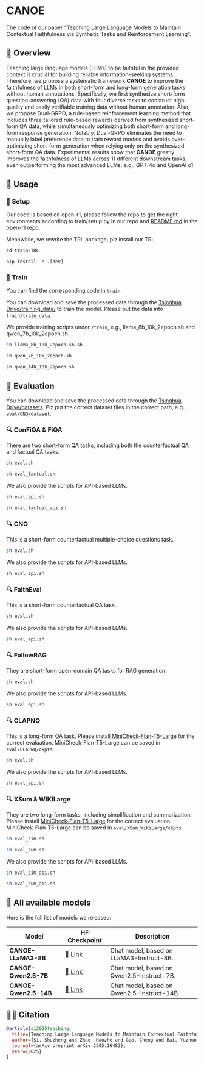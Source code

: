 # CANOE


The code of our paper "Teaching Large Language Models to Maintain Contextual Faithfulness via Synthetic Tasks and Reinforcement Learning".

## 🛶 Overview

Teaching large language models (LLMs) to be faithful in the provided context is crucial for building reliable information-seeking systems. Therefore, we propose a systematic framework **CANOE** to improve the faithfulness of LLMs in both short-form and long-form generation tasks without human annotations. Specifically, we first synthesize short-form question-answering (QA) data with four diverse tasks to construct high-quality and easily verifiable training data without human annotation. Also, we propose Dual-GRPO, a rule-based reinforcement learning method that includes three tailored rule-based rewards derived from synthesized short-form QA data, while simultaneously optimizing both short-form and long-form response generation. Notably, Dual-GRPO eliminates the need to manually label preference data to train reward models and avoids over-optimizing short-form generation when relying only on the synthesized short-form QA data. Experimental results show that **CANOE** greatly improves the faithfulness of LLMs across 11 different downstream tasks, even outperforming the most advanced LLMs, e.g., GPT-4o and OpenAI o1.



## 🎯 Usage

### 🔎 Setup


Our code is based on open-r1, please follow the repo to get the right environments according to train/setup.py in our repo and [README.md](https://github.com/huggingface/open-r1) in the open-r1 repo.

Meanwhile, we rewrite the TRL package, plz install our TRL.


```python
cd train/TRL

pip install -e .[dev]
```


### 📢 Train

You can find the corresponding code in `train`.

You can download and save the processed data through the [Tsinghua Drive/training_data/](https://cloud.tsinghua.edu.cn/d/38ed09b657584c01ae29/) to train the model. Please put the data into `train/train_data`. 


We provide training scripts under `/train`, e.g., llama_8b_10k_2epoch.sh and qwen_7b_10k_2epoch.sh.

```sh
sh llama_8b_10k_2epoch.sh.sh

sh qwen_7b_10k_2epoch.sh

sh qwen_14b_10k_2epoch.sh
```


## 🎲 Evaluation

You can download and save the processed data through the [Tsinghua Drive/datasets](https://cloud.tsinghua.edu.cn/d/38ed09b657584c01ae29/). Plz put the correct dataset files in the correct path, e.g., `eval/CNQ/dataset`.

### 🔍 ConFiQA & FiQA

There are two short-form QA tasks, including both the counterfactual QA and factual QA tasks.

```sh
sh eval.sh

sh eval_factual.sh
```

We also provide the scripts for API-based LLMs.

```sh
sh eval_api.sh

sh eval_factual_api.sh
```

### 🔍 CNQ

This is a short-form counterfactual multiple-choice questions task.

```sh
sh eval.sh
```

We also provide the scripts for API-based LLMs.
```sh
sh eval_api.sh
```

### 🔍 FaithEval

This is a short-form counterfactual QA task.

```sh
sh eval.sh
```

We also provide the scripts for API-based LLMs.
```sh
sh eval_api.sh
```

### 🔍 FollowRAG

They are short-form open-domain QA tasks for RAG generation.

```sh
sh eval.sh
```

We also provide the scripts for API-based LLMs.
```sh
sh eval_api.sh
```

### 🔍 CLAPNQ

This is a long-form QA task. Please install [MiniCheck-Flan-T5-Large](https://github.com/Liyan06/MiniCheck) for the correct evaluation. MiniCheck-Flan-T5-Large can be saved in `eval/CLAPNQ/ckpts`.

```sh
sh eval.sh
```

We also provide the scripts for API-based LLMs.
```sh
sh eval_api.sh
```


### 🔍 XSum & WiKiLarge

They are two long-form tasks, including simplification and summarization.
Please install [MiniCheck-Flan-T5-Large](https://github.com/Liyan06/MiniCheck) for the correct evaluation. MiniCheck-Flan-T5-Large can be saved in `eval/XSum_WiKiLarge/ckpts`.

```sh
sh eval_sim.sh

sh eval_sum.sh
```

We also provide the scripts for API-based LLMs.

```sh
sh eval_sim_api.sh

sh eval_sum_api.sh
```


## 🤖 All available models

Here is the full list of models we released:

|Model|HF Checkpoint|Description|
|---|---|---|
|**CANOE-LLaMA3-8B**| [🤗 Link](https://huggingface.co/ssz1111/CANOE-LLaMA3-8B) | Chat model, based on LLaMA3-Instruct-8B. |
|**CANOE-Qwen2.5-7B**| [🤗 Link](https://huggingface.co/ssz1111/CANOE-Qwen2.5-7B) | Chat model, based on Qwen2.5-Instruct-7B. |
|**CANOE-Qwen2.5-14B**| [🤗 Link](https://huggingface.co/ssz1111/CANOE-Qwen2.5-14B) | Chat model, based on Qwen2.5-Instruct-14B. |


## ✍🏻 Citation

```bibtex
@article{si2025teaching,
  title={Teaching Large Language Models to Maintain Contextual Faithfulness via Synthetic Tasks and Reinforcement Learning},
  author={Si, Shuzheng and Zhao, Haozhe and Gao, Cheng and Bai, Yuzhuo and Wang, Zhitong and Gao, Bofei and Luo, Kangyang and Li, Wenhao and Huang, Yufei and Chen, Gang and others},
  journal={arXiv preprint arXiv:2505.16483},
  year={2025}
}
```
